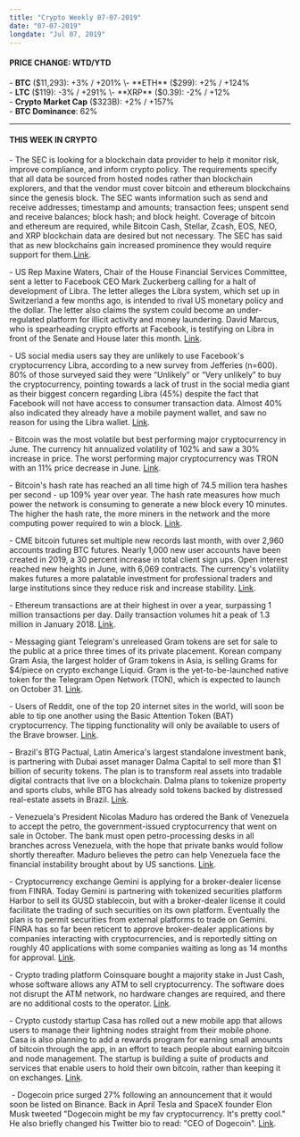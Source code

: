 ```yaml
---
title: "Crypto Weekly 07-07-2019"
date: "07-07-2019"
longdate: "Jul 07, 2019"
---
```


#### **PRICE CHANGE: WTD/YTD**

\- **BTC** ($11,293): +3% / +201%  
\- **ETH** ($299): +2% / +124%  
\- **LTC** ($119): -3% / +291%  
\- **XRP** ($0.39): -2% / +12%  
\- **Crypto Market Cap** ($323B): +2% / +157%  
\- **BTC Dominance**: 62%



---

#### **THIS WEEK IN CRYPTO**

\- The SEC is looking for a blockchain data provider to help it monitor risk, improve compliance, and inform crypto policy. The requirements specify that all data be sourced from hosted nodes rather than blockchain explorers, and that the vendor must cover bitcoin and ethereum blockchains since the genesis block. The SEC wants information such as send and receive addresses; timestamp and amounts; transaction fees; unspent send and receive balances; block hash; and block height. Coverage of bitcoin and ethereum are required, while Bitcoin Cash, Stellar, Zcash, EOS, NEO, and XRP blockchain data are desired but not necessary. The SEC has said that as new blockchains gain increased prominence they would require support for them.[Link](https://www.fbo.gov/index.php?s=opportunity&mode=form&tab=core&id=1f81f550ac188b2f9302159c531cd321&_cview=0).   
  
\- US Rep Maxine Waters, Chair of the House Financial Services Committee, sent a letter to Facebook CEO Mark Zuckerberg calling for a halt of development of Libra. The letter alleges the Libra system, which set up in Switzerland a few months ago, is intended to rival US monetary policy and the dollar. The letter also claims the system could become an under-regulated platform for illicit activity and money laundering. David Marcus, who is spearheading crypto efforts at Facebook, is testifying on Libra in front of the Senate and House later this month. [Link](https://www.theblockcrypto.com/2019/07/02/facebook-execs-receive-another-letter-calling-for-a-halt-in-libra-development/).   
  
\- US social media users say they are unlikely to use Facebook's cryptocurrency Libra, according to a new survey from Jefferies (n=600). 80% of those surveyed said they were “Unlikely” or “Very unlikely” to buy the cryptocurrency, pointing towards a lack of trust in the social media giant as their biggest concern regarding Libra (45%) despite the fact that Facebook will not have access to consumer transaction data. Almost 40% also indicated they already have a mobile payment wallet, and saw no reason for using the Libra wallet. [Link](https://www.businessinsider.com/facebook-people-libra-jefferies-trust-2019-7).   
  
\- Bitcoin was the most volatile but best performing major cryptocurrency in June. The currency hit annualized volatility of 102% and saw a 30% increase in price. The worst performing major cryptocurrency was TRON with an 11% price decrease in June. [Link](https://www.theblockcrypto.com/tiny/bitcoin-has-been-the-most-volatile-and-best-performing-major-cryptocurrency-in-june/).   
  
\- Bitcoin's hash rate has reached an all time high of 74.5 million tera hashes per second - up 109% year over year. The hash rate measures how much power the network is consuming to generate a new block every 10 minutes. The higher the hash rate, the more miners in the network and the more computing power required to win a block. [Link](https://www.blockchain.com/en/charts/hash-rate?timespan=2years).   
  
\- CME bitcoin futures set multiple new records last month, with over 2,960 accounts trading BTC futures. Nearly 1,000 new user accounts have been created in 2019, a 30 percent increase in total client sign ups. Open interest reached new heights in June, with 6,069 contracts. The currency's volatility makes futures a more palatable investment for professional traders and large institutions since they reduce risk and increase stability. [Link](https://www.coindesk.com/june-sets-records-for-cme-bitcoin-futures-as-sign-ups-surge-30).  
  
\- Ethereum transactions are at their highest in over a year, surpassing 1 million transactions per day. Daily transaction volumes hit a peak of 1.3 million in January 2018. [Link](https://www.trustnodes.com/2019/06/29/ethereum-crosses-one-million-transactions).   
  
\- Messaging giant Telegram's unreleased Gram tokens are set for sale to the public at a price three times of its private placement. Korean company Gram Asia, the largest holder of Gram tokens in Asia, is selling Grams for $4/piece on crypto exchange Liquid. Gram is the yet-to-be-launched native token for the Telegram Open Network (TON), which is expected to launch on October 31. [Link](https://www.theblockcrypto.com/tiny/telegrams-unreleased-gram-tokens-to-sell-at-triple-the-private-placement-price/).   
  
\- Users of Reddit, one of the top 20 internet sites in the world, will soon be able to tip one another using the Basic Attention Token (BAT) cryptocurrency. The tipping functionality will only be available to users of the Brave browser. [Link](https://decrypt.co/7688/reddit-tip-crypto-bots).   
  
\- Brazil's BTG Pactual, Latin America's largest standalone investment bank, is partnering with Dubai asset manager Dalma Capital to sell more than $1 billion of security tokens. The plan is to transform real assets into tradable digital contracts that live on a blockchain. Dalma plans to tokenize property and sports clubs, while BTG has already sold tokens backed by distressed real-estate assets in Brazil. [Link](https://www.bloomberg.com/news/articles/2019-07-03/brazil-s-btg-pactual-plans-1-billion-crypto-token-partnership).   
  
\- Venezuela's President Nicolas Maduro has ordered the Bank of Venezuela to accept the petro, the government-issued cryptocurrency that went on sale in October. The bank must open petro-processing desks in all branches across Venezuela, with the hope that private banks would follow shortly thereafter. Maduro believes the petro can help Venezuela face the financial instability brought about by US sanctions. [Link](https://www.theblockcrypto.com/tiny/president-maduro-announces-bank-of-venezuela-will-accept-petro-following-national-order/).   
  
\- Cryptocurrency exchange Gemini is applying for a broker-dealer license from FINRA. Today Gemini is partnering with tokenized securities platform Harbor to sell its GUSD stablecoin, but with a broker-dealer license it could facilitate the trading of such securities on its own platform. Eventually the plan is to permit securities from external platforms to trade on Gemini. FINRA has so far been reticent to approve broker-dealer applications by companies interacting with cryptocurrencies, and is reportedly sitting on roughly 40 applications with some companies waiting as long as 14 months for approval. [Link](https://www.coindesk.com/gemini-to-apply-for-broker-dealer-license-in-bid-to-trade-crypto-securities).   
  
\- Crypto trading platform Coinsquare bought a majority stake in Just Cash, whose software allows any ATM to sell cryptocurrency. The software does not disrupt the ATM network, no hardware changes are required, and there are no additional costs to the operator. [Link](https://www.businesswire.com/news/home/52008456/en?fbclid=IwAR0rr-7Gn4INyXypoTQwM1L7Bif1P55iKXCxdRpPDnMg4ELmC7HDoeQ2XKY).  
  
\- Crypto custody startup Casa has rolled out a new mobile app that allows users to manage their lightning nodes straight from their mobile phone. Casa is also planning to add a rewards program for earning small amounts of bitcoin through the app, in an effort to teach people about earning bitcoin and node management. The startup is building a suite of products and services that enable users to hold their own bitcoin, rather than keeping it on exchanges. [Link](https://www.coindesk.com/casa-launches-lightning-node-mobile-app-for-bitcoin-newbies).   
  
 \- Dogecoin price surged 27% following an announcement that it would soon be listed on Binance. Back in April Tesla and SpaceX founder Elon Musk tweeted "Dogecoin might be my fav cryptocurrency. It's pretty cool." He also briefly changed his Twitter bio to read: "CEO of Dogecoin". [Link](https://www.coindesk.com/dogecoin-price-surges-37-following-binance-listing-announcement).